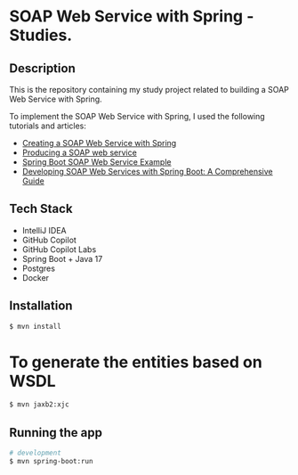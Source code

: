 # SOAP Web Service with Spring - Studies.

## Description

This is the repository containing my study project related to building a SOAP Web Service with Spring.

To implement the SOAP Web Service with Spring, I used the following tutorials and articles:

* [Creating a SOAP Web Service with Spring](https://www.baeldung.com/spring-boot-soap-web-service)
* [Producing a SOAP web service](https://github.com/Y4j1QTJYfBZBwp0/spring-soap-application)
* [Spring Boot SOAP Web Service Example](https://www.concretepage.com/spring-boot/spring-boot-soap-web-service-example#CrudRepository)
* [Developing SOAP Web Services with Spring Boot: A Comprehensive Guide](https://medium.com/@extio/developing-soap-web-services-with-spring-boot-a-comprehensive-guide-1d4f89bc3127)

## Tech Stack

* IntelliJ IDEA
* GitHub Copilot
* GitHub Copilot Labs
* Spring Boot + Java 17
* Postgres
* Docker

## Installation

```bash
$ mvn install
```

# To generate the entities based on WSDL

```bash
$ mvn jaxb2:xjc
```

## Running the app

```bash
# development
$ mvn spring-boot:run
```